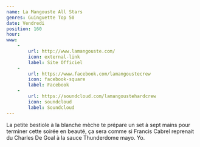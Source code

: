 ```yaml
---
name: La Mangouste All Stars
genres: Guinguette Top 50
date: Vendredi
position: 160
hour:
www:
    -
        url: http://www.lamangouste.com/
        icon: external-link
        label: Site Officiel
    -
        url: https://www.facebook.com/lamangoustecrew
        icon: facebook-square
        label: Facebook
    -
        url: https://soundcloud.com/lamangoustehardcrew
        icon: soundcloud
        label: Soundcloud
---
```

La petite bestiole à la blanche mèche te prépare un set à sept mains pour terminer cette soirée en beauté, ça sera comme si Francis Cabrel reprenait du Charles De Goal à la sauce Thunderdome mayo. Yo.

